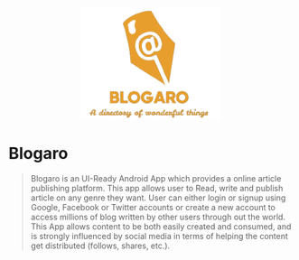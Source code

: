 <p align="center">
  <img height=200px src="https://raw.githubusercontent.com/SiddyDevelops/Blogaro/main/Assets/Screenshots/logo.png" />
<p/>

# Blogaro
> Blogaro is an UI-Ready Android App which provides a online article publishing platform. This app allows user to Read, write and publish article on any genre they want. User can either login or signup using Google, Facebook or Twitter accounts or create a new account to access millions of blog written by other users through out the world. This App allows content to be both easily created and consumed, and is strongly influenced by social media in terms of helping the content get distributed (follows, shares, etc.).
